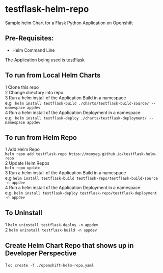 # testflask-helm-repo

Sample helm Chart for a Flask Python Application on Openshift<br/>

## Pre-Requisites:<br/> 
- Helm Command Line

The Application being used is [testFlask](https://github.com/MoOyeg/testFlask.git)<br/>

## To run from Local Helm Charts
1 Clone this repo<br/>
2 Change directory into repo<br/>
3 Run a helm install of the Application Build in a namespace<br/>
e.g ``` helm install testflask-build ./charts/testflask-build-source/ --namespace appdev```<br/>
4 Run a helm install of the Application Deployment in a namespace <br/>
e.g ``` helm install testflask-deploy ./charts/testflask-deployment/ --namespace appdev```<br/>


## To run from Helm Repo
1 Add Helm Repo<br/>
```helm repo add testflask-repo https://mooyeg.github.io/testflask-helm-repo```<br/>
2 Update Helm Repos<br/>
```helm repo update```<br/>
3 Run a helm install of the Application Build in a namespace<br/>
e.g ```helm install testflask-build testflask-repo/testflask-build-source -n appdev```<br/>
4 Run a helm install of the Application Deployment in a namespace <br/>
e.g. ```helm install testflask-deploy testflask-repo/testflask-deployment -n appdev```<br/>

## To Uninstall<br/>
1 ```helm uninstall testflask-deploy -n appdev```<br/>
2 ```helm uninstall testflask-build -n appdev```<br/>


## Create Helm Chart Repo that shows up in Developer Perspective<br/>
1 ```oc create -f ./openshift-helm-repo.yaml```<br/>